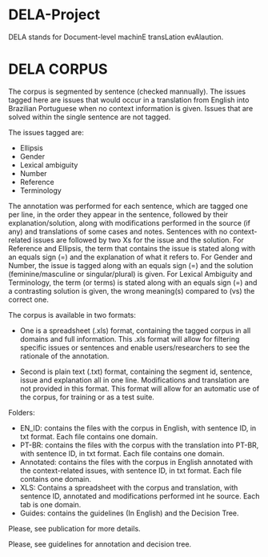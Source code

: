 # DELA-Project
DELA stands for Document-level machinE transLation evAlaution. 


# DELA CORPUS

The corpus is segmented by sentence (checked mannually). The issues tagged here are issues that would occur in a translation from English into Brazilian Portuguese when no context information is given. Issues that are solved within the single sentence are not tagged. 

The issues tagged are:

  - Ellipsis
  - Gender
  - Lexical ambiguity
  - Number
  - Reference
  - Terminology


The annotation was performed for each sentence, which are tagged one per line, in the order they appear in the sentence, followed by their explanation/solution, along with modifications performed in the source (if any) and translations of some cases and notes. 
Sentences with no context-related issues are followed by two Xs for the issue and the solution. 
For Reference and Ellipsis, the term that contains the issue is stated along with an equals sign (=) and the explanation of what it refers to. For Gender and Number, the issue is tagged along with an equals sign (=) and the solution (feminine/masculine or singular/plural) is given. For Lexical Ambiguity and Terminology, the term (or terms) is stated along with an equals sign (=) and a contrasting solution is given, the wrong meaning(s) compared to (vs) the correct one. 

The corpus is available in two formats: 

  - One is a spreadsheet (.xls) format, containing the tagged corpus in all domains and full information. This .xls format will allow for filtering specific issues or sentences and enable users/researchers to see the rationale of the annotation. 

  - Second is plain text (.txt) format, containing the segment id, sentence, issue and explanation all in one line. Modifications and translation are not provided in this format. This format will allow for an automatic use of the corpus, for training or as a test suite.

Folders:
  
  - EN_ID: contains the files with the corpus in English, with sentence ID, in txt format. Each file contains one domain.
  - PT-BR: contains the files with the corpus with the translation into PT-BR, with sentence ID, in txt format. Each file contains one domain.
  - Annotated: contains the files with the corpus in English annotated with the context-related issues, with sentence ID, in txt format. Each file contains one domain.
  - XLS: Contains a spreadsheet with the corpus and translation, with sentence ID, annotated and modifications performed int he source. Each tab is one domain. 
  - Guides: contains the guidelines (In English) and the Decision Tree. 

Please, see publication for more details.

Please, see guidelines for annotation and decision tree.
